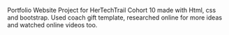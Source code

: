 Portfolio Website Project for HerTechTrail Cohort 10 made with Html, css and bootstrap. 
Used coach gift template, researched online for more ideas and watched online videos too.
